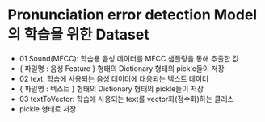 # Pronunciation error detection Model의 학습을 위한 Dataset
- 01 Sound(MFCC): 학습용 음성 데이터를 MFCC 샘플링을 통해 추출한 값
 - { 파일명 : 음성 Feature } 형태의 Dictionary 형태의 pickle들이 저장
- 02 text: 학습에 사용되는 음성 데이터에 대응되는 텍스트 데이터
 - { 파일명 : 텍스트 } 형태의 Dictionary 형태의 pickle들이 저장
- 03 textToVector: 학습에 사용되는 text를 vector화(정수화)하는 클래스
 - pickle 형태로 저장
